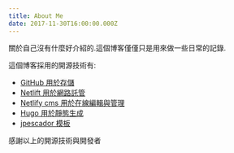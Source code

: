 ```yaml
---
title: About Me
date: 2017-11-30T16:00:00.000Z
---
```

關於自己沒有什麼好介紹的.這個博客僅僅只是用來做一些日常的記錄.

這個博客採用的開源技術有:

* [GitHub 用於存儲](https://github.com)
* [Netlift 用於網路託管](https://netlify.com)
* [Netlify cms 用於在線編輯與管理](https://github.com/spf13/jWalterWeatherman)
* [Hugo 用於靜態生成](https://gohugo.io)
* [jpescador 模板](https://github.com/jpescador/hugo-future-imperfect)

感謝以上的開源技術與開發者
